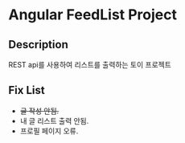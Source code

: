 # Angular FeedList Project

## Description
REST api를 사용하여 리스트를 출력하는 토이 프로젝트

## Fix List
- ~~글 작성 안됨.~~
- 내 글 리스트 출력 안됨.
- 프로필 페이지 오류.